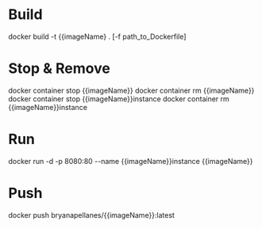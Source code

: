﻿# Build
docker build -t {{imageName} . [-f path_to_Dockerfile]

# Stop & Remove
docker container stop {{imageName}}
docker container rm {{imageName}}
docker container stop {{imageName}}instance
docker container rm {{imageName}}instance

# Run
docker run -d -p 8080:80 --name {{imageName}}instance {{imageName}}

# Push
docker push bryanapellanes/{{imageName}}:latest